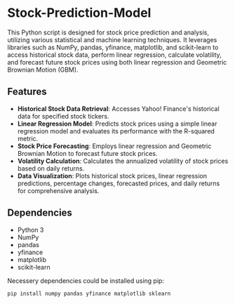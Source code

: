 # Stock-Prediction-Model

This Python script is designed for stock price prediction and analysis, utilizing various statistical and machine learning techniques. It leverages libraries such as NumPy, pandas, yfinance, matplotlib, and scikit-learn to access historical stock data, perform linear regression, calculate volatility, and forecast future stock prices using both linear regression and Geometric Brownian Motion (GBM).


## Features

- **Historical Stock Data Retrieval**: Accesses Yahoo! Finance's historical data for specified stock tickers.
- **Linear Regression Model**: Predicts stock prices using a simple linear regression model and evaluates its performance with the R-squared metric.
- **Stock Price Forecasting**: Employs linear regression and Geometric Brownian Motion to forecast future stock prices.
- **Volatility Calculation**: Calculates the annualized volatility of stock prices based on daily returns.
- **Data Visualization**: Plots historical stock prices, linear regression predictions, percentage changes, forecasted prices, and daily returns for comprehensive analysis.

## Dependencies

- Python 3
- NumPy
- pandas
- yfinance
- matplotlib
- scikit-learn

Necessery dependencies could be installed using pip:

```bash
pip install numpy pandas yfinance matplotlib sklearn

